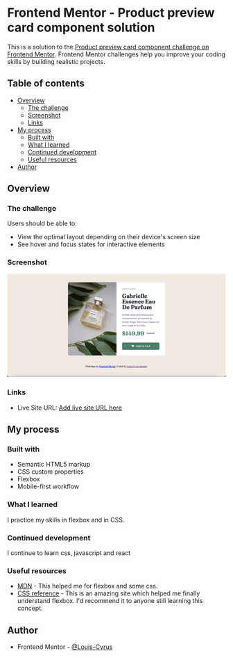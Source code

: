 # Frontend Mentor - Product preview card component solution

This is a solution to the [Product preview card component challenge on Frontend Mentor](https://www.frontendmentor.io/challenges/product-preview-card-component-GO7UmttRfa). Frontend Mentor challenges help you improve your coding skills by building realistic projects. 

## Table of contents

- [Overview](#overview)
  - [The challenge](#the-challenge)
  - [Screenshot](#screenshot)
  - [Links](#links)
- [My process](#my-process)
  - [Built with](#built-with)
  - [What I learned](#what-i-learned)
  - [Continued development](#continued-development)
  - [Useful resources](#useful-resources)
- [Author](#author)



## Overview

### The challenge

Users should be able to:

- View the optimal layout depending on their device's screen size
- See hover and focus states for interactive elements

### Screenshot

![](./images/Capture%20d%E2%80%99%C3%A9cran%202022-10-06%20%C3%A0%2018.43.51.png)

### Links

- Live Site URL: [Add live site URL here](https://louis-cyrus.github.io/Product-Preview-card-component/)

## My process

### Built with

- Semantic HTML5 markup
- CSS custom properties
- Flexbox
- Mobile-first workflow

### What I learned

I practice my skills in flexbox and in CSS.

### Continued development

I continue to learn css, javascript and react



### Useful resources

- [MDN](https://developer.mozilla.org/fr/) - This helped me for flexbox and some css. 
- [CSS reference](https://cssreference.io/) - This is an amazing site which helped me finally understand flexbox. I'd recommend it to anyone still learning this concept.

## Author

- Frontend Mentor - [@Louis-Cyrus](https://www.frontendmentor.io/profile/Louis-Cyrus)

